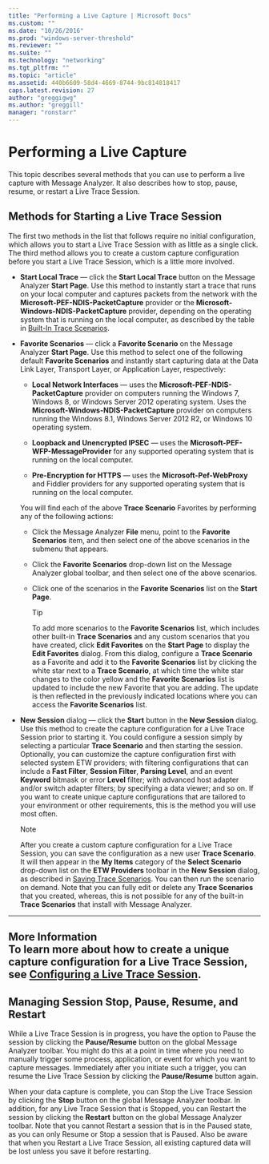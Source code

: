 ```yaml
---
title: "Performing a Live Capture | Microsoft Docs"
ms.custom: ""
ms.date: "10/26/2016"
ms.prod: "windows-server-threshold"
ms.reviewer: ""
ms.suite: ""
ms.technology: "networking"
ms.tgt_pltfrm: ""
ms.topic: "article"
ms.assetid: 440b6609-58d4-4669-8744-9bc814818417
caps.latest.revision: 27
author: "greggigwg"
ms.author: "greggill"
manager: "ronstarr"
---
```

# Performing a Live Capture
This topic describes several methods that you can use to perform a live capture with Message Analyzer. It also describes how to stop, pause, resume, or restart a Live Trace Session.  
  
## Methods for Starting a Live Trace Session  
 The first two methods in the list that follows require no initial configuration, which allows you to start a Live Trace Session with as little as a single click. The third method allows you to create a custom capture configuration before you start a Live Trace Session, which is a little more involved.  
  
-   **Start Local Trace** — click the **Start Local Trace** button on the Message Analyzer **Start Page**. Use this method to instantly start a trace that runs on your local computer and captures packets from the network with the **Microsoft-PEF-NDIS-PacketCapture** provider or the **Microsoft-Windows-NDIS-PacketCapture** provider, depending on the operating system that is running on the local computer, as described by the table in [Built-In Trace Scenarios](built-in-trace-scenarios.md).  
  
-   **Favorite Scenarios** — click a **Favorite Scenario** on the Message Analyzer **Start Page**. Use this method to select one of the following default **Favorite Scenarios** and instantly start capturing data at the Data Link Layer, Transport Layer, or Application Layer, respectively:  
  
    -   **Local Network Interfaces** — uses the **Microsoft-PEF-NDIS-PacketCapture** provider on computers running the Windows 7, Windows 8, or Windows Server 2012 operating system. Uses the **Microsoft-Windows-NDIS-PacketCapture** provider on computers running the Windows 8.1, Windows Server 2012 R2, or Windows 10 operating system.  
  
    -   **Loopback and Unencrypted IPSEC** — uses the **Microsoft-PEF-WFP-MessageProvider** for any supported operating system that is running on the local computer.  
  
    -   **Pre-Encryption for HTTPS** — uses the **Microsoft-Pef-WebProxy** and Fiddler providers for any supported operating system that is running on the local computer.  
  
     You will find each of the  above **Trace Scenario** Favorites by performing any of the following actions:  
  
    -   Click the Message Analyzer **File** menu, point to the **Favorite Scenarios** item, and then select one of the above scenarios in the submenu that appears.  
  
    -   Click the **Favorite Scenarios** drop-down list on the Message Analyzer global toolbar, and then select one of the above scenarios.  
  
    -   Click one of the scenarios in the **Favorite Scenarios** list on the **Start Page**.  
  
        > [!TIP]
        >  To add more scenarios to the **Favorite Scenarios** list, which includes other built-in **Trace Scenarios** and any custom scenarios that you have created, click **Edit Favorites** on the **Start Page** to display the **Edit Favorites** dialog. From this dialog, configure a **Trace Scenario** as a Favorite and add it to the **Favorite Scenarios** list by clicking the white star next to a **Trace Scenario**, at which time the white star changes to the color yellow and the **Favorite Scenarios** list is updated to include the new Favorite that you are adding. The update is then reflected in the previously indicated locations where you can access the **Favorite Scenarios** list.  
  
-   **New Session** dialog — click the **Start** button in the **New Session** dialog. Use this method to create the capture configuration for a Live Trace Session prior to starting it. You could configure a session simply by selecting a particular **Trace Scenario** and then starting the session. Optionally, you can customize the capture configuration first with selected system ETW providers; with filtering configurations that can include a **Fast Filter**, **Session Filter**, **Parsing Level**, and an event **Keyword** bitmask or error **Level** filter; with advanced host adapter and/or switch adapter filters; by specifying a data viewer; and so on. If you want to create unique capture configurations that are tailored to your environment or other requirements, this is the method you will use most often.  
  
    > [!NOTE]
    >  After you create a custom capture configuration for a Live Trace Session, you can save the configuration as a new user **Trace Scenario**. It will then appear in the **My Items** category of the **Select Scenario** drop-down list on the **ETW Providers** toolbar in the **New Session** dialog, as described in [Saving Trace Scenarios](saving-trace-scenarios.md). You can then run the scenario on demand. Note that you can fully edit or delete any **Trace Scenarios** that you created, whereas, this is not possible for any of the built-in **Trace Scenarios** that install with Message Analyzer.  
  
---  
  
 **More Information**   
 **To learn more** about how to create a unique capture configuration for a Live Trace Session, see [Configuring a Live Trace Session](configuring-a-live-trace-session.md).   
---  
  
<a name="BKMK_StopPauseRestartSession"></a>   
## Managing Session Stop, Pause, Resume, and Restart  
 While a Live Trace Session is in progress, you have the option to Pause the session by clicking the **Pause/Resume** button on the global Message Analyzer toolbar. You might do this at a point in time where you need to manually trigger some process, application, or event for which you want to capture messages. Immediately after you initiate such a trigger, you can resume the Live Trace Session by clicking the **Pause/Resume** button again.  
  
 When your data capture is complete, you can Stop the Live Trace Session by clicking the **Stop** button on the global Message Analyzer toolbar.  In addition, for any Live Trace Session that is Stopped, you can Restart the session by clicking the **Restart** button on the global Message Analyzer toolbar. Note that you cannot Restart a session that is in the Paused state, as you can only Resume or Stop a session that is Paused. Also be aware that when you Restart a Live Trace Session, all existing captured data will be lost unless you save it before restarting.